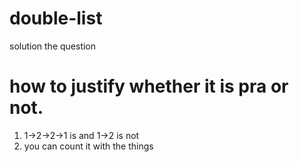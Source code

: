 # double-list
solution the question

# how to justify whether it is pra or not.
1. 1->2->2->1 is and 1->2 is not
2. you can count it with the things 
